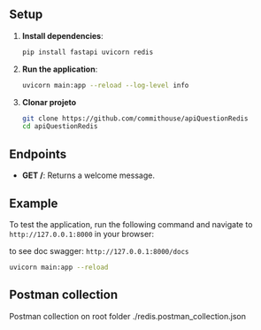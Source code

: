
## Setup

1. **Install dependencies**:
    ```sh
    pip install fastapi uvicorn redis
    ```

2. **Run the application**:
    ```sh
    uvicorn main:app --reload --log-level info
    ```
3. **Clonar projeto**
   ```sh
   git clone https://github.com/commithouse/apiQuestionRedis
   cd apiQuestionRedis
   ```
## Endpoints

- **GET /**: Returns a welcome message.

## Example

To test the application, run the following command and navigate to `http://127.0.0.1:8000` in your browser:

to see doc swagger:  `http://127.0.0.1:8000/docs`

```sh
uvicorn main:app --reload

```

## Postman collection

Postman collection on root folder ./redis.postman_collection.json
